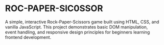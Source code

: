 # ROC-PAPER-SIC0SSOR
A simple, interactive Rock-Paper-Scissors game built using HTML, CSS, and vanilla JavaScript. This project demonstrates basic DOM manipulation, event handling, and responsive design principles for beginners learning frontend development.
